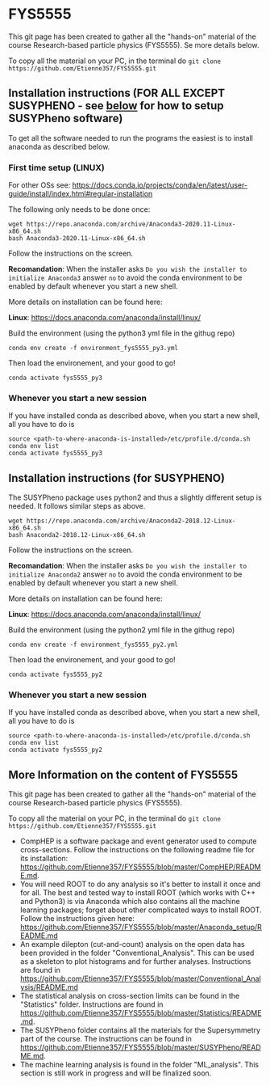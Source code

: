 # FYS5555

This git page has been created to gather all the "hands-on" material of the course Research-based particle physics (FYS5555). Se more details below.

To copy all the material on your PC, in the terminal do `git clone https://github.com/Etienne357/FYS5555.git`

## Installation instructions (FOR ALL EXCEPT SUSYPHENO - see [below](#-installation-instructions-(for-susypheno)) for how to setup SUSYPheno software)

To get all the software needed to run the programs the easiest is to install anaconda as described below. 

### First time setup (LINUX)

For other OSs see: https://docs.conda.io/projects/conda/en/latest/user-guide/install/index.html#regular-installation

The following only needs to be done once:

```
wget https://repo.anaconda.com/archive/Anaconda3-2020.11-Linux-x86_64.sh
bash Anaconda3-2020.11-Linux-x86_64.sh
```

Follow the instructions on the screen. 

**Recomandation**: When the installer asks `Do you wish the installer to initialize Anaconda3` answer `no` to avoid the conda environment to be enabled by default whenever you start a new shell. 

More details on installation can be found here:

**Linux**: https://docs.anaconda.com/anaconda/install/linux/

Build the environment (using the python3 yml file in the githug repo) 

`conda env create -f environment_fys5555_py3.yml`

Then load the environement, and your good to go!

`conda activate fys5555_py3`

### Whenever you start a new session

If you have installed conda as described above, when you start a new shell, all you have to do is 

```
source <path-to-where-anaconda-is-installed>/etc/profile.d/conda.sh
conda env list
conda activate fys5555_py3
``` 

## Installation instructions (for SUSYPHENO)

The SUSYPheno package uses python2 and thus a slightly different setup is needed. It follows similar steps as above.

```
wget https://repo.anaconda.com/archive/Anaconda2-2018.12-Linux-x86_64.sh
bash Anaconda2-2018.12-Linux-x86_64.sh
```

Follow the instructions on the screen. 

**Recomandation**: When the installer asks `Do you wish the installer to initialize Anaconda2` answer `no` to avoid the conda environment to be enabled by default whenever you start a new shell. 

More details on installation can be found here:

**Linux**: https://docs.anaconda.com/anaconda/install/linux/

Build the environment (using the python2 yml file in the githug repo) 

`conda env create -f environment_fys5555_py2.yml`

Then load the environement, and your good to go!

`conda activate fys5555_py2`

### Whenever you start a new session

If you have installed conda as described above, when you start a new shell, all you have to do is 

```
source <path-to-where-anaconda-is-installed>/etc/profile.d/conda.sh
conda env list
conda activate fys5555_py2
```

## More Information on the content of FYS5555

This git page has been created to gather all the "hands-on" material of the course Research-based particle physics (FYS5555).

To copy all the material on your PC, in the terminal do `git clone https://github.com/Etienne357/FYS5555.git`

- CompHEP is a software package and event generator used to compute cross-sections. Follow the instructions on the following readme file for its installation: https://github.com/Etienne357/FYS5555/blob/master/CompHEP/README.md.
- You will need ROOT to do any analysis so it's better to install it once and for all. The best and tested way to install ROOT (which works with C++ and Python3) is via Anaconda which also contains all the machine learning packages; forget about other complicated ways to install ROOT. Follow the instructions given here: https://github.com/Etienne357/FYS5555/blob/master/Anaconda_setup/README.md
- An example dilepton (cut-and-count) analysis on the open data has been provided in the folder "Conventional_Analysis". This can be used as a skeleton to plot histograms and for further analyses. Instructions are found in https://github.com/Etienne357/FYS5555/blob/master/Conventional_Analysis/README.md
- The statistical analysis on cross-section limits can be found in the "Statistics" folder. Instructions are found in https://github.com/Etienne357/FYS5555/blob/master/Statistics/README.md.
- The SUSYPheno folder contains all the materials for the Supersymmetry part of the course. The instructions can be found in https://github.com/Etienne357/FYS5555/blob/master/SUSYPheno/README.md. 
- The machine learning analysis is found in the folder "ML_analysis". This section is still work in progress and will be finalized soon.
